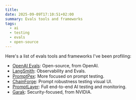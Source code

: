 ```yaml
---
title: 
date: 2025-09-09T17:10:51+02:00
summary: Evals tools and frameworks
tags:
  - ai
  - testing
  - evals
  - open-source
---
```

Here's a list of evals tools and frameworks I've been profiling:

- [OpenAI Evals](https://github.com/openai/evals): Open-source, from OpenAI.
- [LangSmith](https://www.langchain.com/langsmith): Observability and Evals.
- [PromptPex](https://github.com/microsoft/promptpex): More focused on prompt testing.
- [ChainForge](https://www.chainforge.ai/): Prompt robustness testing visual UI.
- [PromptLayer](https://www.promptlayer.com/): Full end-to-end AI testing and monitoring.
- [Garak](https://github.com/NVIDIA/garak): Security-focused, from NVIDIA.
